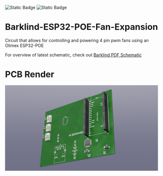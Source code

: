 ![Static Badge](https://img.shields.io/badge/KiCad-v8.0.6-Orange?link=https%3A%2F%2Fwww.kicad.org%2F)
![Static Badge](https://img.shields.io/badge/KiBot-v1.8.2-Orange?link=https%3A%2F%2Fgithub.com%2FINTI-CMNB%2FKiBot)

# Barklind-ESP32-POE-Fan-Expansion
Circuit that allows for controlling and powering 4 pin pwm fans using an Olimex ESP32-POE


For overview of latest schematic, check out [Barklind PDF Schematic](docs/Schematic/Barklind-schematic.pdf)

# PCB Render

![Render of PCB](docs/render/Barklind-3D_blender_top.png)